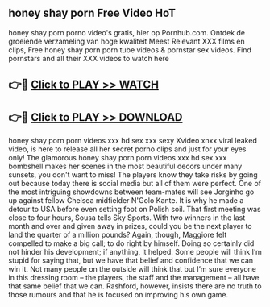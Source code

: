 ## honey shay porn Free Video HoT 

honey shay porn porno video's gratis, hier op Pornhub.com. Ontdek de groeiende verzameling van hoge kwaliteit Meest Relevant XXX films en clips,
Free honey shay porn porn tube videos & pornstar sex videos. Find pornstars and all their XXX videos to watch here


## 👉🔴 [Click to PLAY >> WATCH](http://us.freeplayer.one?title=honey_shay_porn&ref=16D)

## 👉🔴 [Click to PLAY >> DOWNLOAD](http://us.freeplayer.one?title=honey_shay_porn&ref=16D)


honey shay porn porn videos xxx hd sex xxx sexy Xvideo xnxx viral leaked video, is here to release all her secret porno clips and just for your eyes only! The glamorous honey shay porn porn videos xxx hd sex xxx bombshell makes her scenes in the most beautiful decors under many sunsets, you don't want to miss! The players know they take risks by going out because today there is social media but all of them were perfect. One of the most intriguing showdowns between team-mates will see Jorginho go up against fellow Chelsea midfielder N'Golo Kante. It is why he made a detour to USA before even setting foot on Polish soil. That first meeting was close to four hours, Sousa tells Sky Sports. With two winners in the last month and over and given away in prizes, could you be the next player to land the quarter of a million pounds? Again, though, Maggiore felt compelled to make a big call; to do right by himself. Doing so certainly did not hinder his development; if anything, it helped. Some people will think I’m stupid for saying that, but we have that belief and confidence that we can win it. Not many people on the outside will think that but I’m sure everyone in this dressing room – the players, the staff and the management – all have that same belief that we can. Rashford, however, insists there are no truth to those rumours and that he is focused on improving his own game.